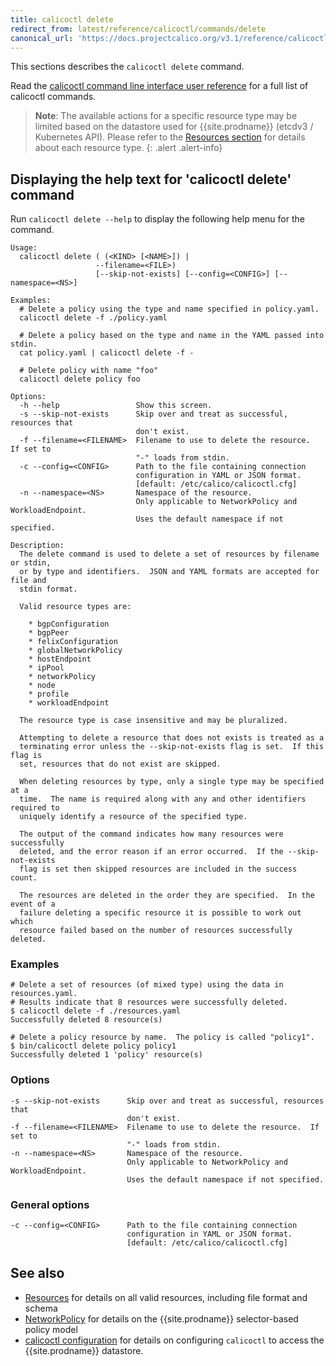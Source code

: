 ```yaml
---
title: calicoctl delete
redirect_from: latest/reference/calicoctl/commands/delete
canonical_url: 'https://docs.projectcalico.org/v3.1/reference/calicoctl/commands/delete'
---
```


This sections describes the `calicoctl delete` command.

Read the [calicoctl command line interface user reference]({{site.baseurl}}/{{page.version}}/reference/calicoctl/) 
for a full list of calicoctl commands.

> **Note**: The available actions for a specific resource type may be 
> limited based on the datastore used for {{site.prodname}} (etcdv3 / Kubernetes API). 
> Please refer to the 
> [Resources section]({{site.baseurl}}/{{page.version}}/reference/calicoctl/resources/)
> for details about each resource type.
{: .alert .alert-info}


## Displaying the help text for 'calicoctl delete' command

Run `calicoctl delete --help` to display the following help menu for the 
command.

```
Usage:
  calicoctl delete ( (<KIND> [<NAME>]) |
                   --filename=<FILE>)
                   [--skip-not-exists] [--config=<CONFIG>] [--namespace=<NS>]

Examples:
  # Delete a policy using the type and name specified in policy.yaml.
  calicoctl delete -f ./policy.yaml

  # Delete a policy based on the type and name in the YAML passed into stdin.
  cat policy.yaml | calicoctl delete -f -

  # Delete policy with name "foo"
  calicoctl delete policy foo

Options:
  -h --help                 Show this screen.
  -s --skip-not-exists      Skip over and treat as successful, resources that
                            don't exist.
  -f --filename=<FILENAME>  Filename to use to delete the resource.  If set to
                            "-" loads from stdin.
  -c --config=<CONFIG>      Path to the file containing connection
                            configuration in YAML or JSON format.
                            [default: /etc/calico/calicoctl.cfg]
  -n --namespace=<NS>       Namespace of the resource.
                            Only applicable to NetworkPolicy and WorkloadEndpoint.
                            Uses the default namespace if not specified.

Description:
  The delete command is used to delete a set of resources by filename or stdin,
  or by type and identifiers.  JSON and YAML formats are accepted for file and
  stdin format.

  Valid resource types are:

    * bgpConfiguration
    * bgpPeer
    * felixConfiguration
    * globalNetworkPolicy
    * hostEndpoint
    * ipPool
    * networkPolicy
    * node
    * profile
    * workloadEndpoint

  The resource type is case insensitive and may be pluralized.

  Attempting to delete a resource that does not exists is treated as a
  terminating error unless the --skip-not-exists flag is set.  If this flag is
  set, resources that do not exist are skipped.

  When deleting resources by type, only a single type may be specified at a
  time.  The name is required along with any and other identifiers required to
  uniquely identify a resource of the specified type.

  The output of the command indicates how many resources were successfully
  deleted, and the error reason if an error occurred.  If the --skip-not-exists
  flag is set then skipped resources are included in the success count.

  The resources are deleted in the order they are specified.  In the event of a
  failure deleting a specific resource it is possible to work out which
  resource failed based on the number of resources successfully deleted.
```

### Examples

```
# Delete a set of resources (of mixed type) using the data in resources.yaml.
# Results indicate that 8 resources were successfully deleted.
$ calicoctl delete -f ./resources.yaml
Successfully deleted 8 resource(s)

# Delete a policy resource by name.  The policy is called "policy1".
$ bin/calicoctl delete policy policy1
Successfully deleted 1 'policy' resource(s)
```

### Options

```
-s --skip-not-exists      Skip over and treat as successful, resources that
                          don't exist.
-f --filename=<FILENAME>  Filename to use to delete the resource.  If set to
                          "-" loads from stdin.
-n --namespace=<NS>       Namespace of the resource.
                          Only applicable to NetworkPolicy and WorkloadEndpoint.
                          Uses the default namespace if not specified.
```

### General options

```
-c --config=<CONFIG>      Path to the file containing connection
                          configuration in YAML or JSON format.
                          [default: /etc/calico/calicoctl.cfg]
```

## See also

-  [Resources]({{site.baseurl}}/{{page.version}}/reference/calicoctl/resources/) for details on all valid resources, including file format
   and schema
-  [NetworkPolicy]({{site.baseurl}}/{{page.version}}/reference/calicoctl/resources/networkpolicy) for details on the {{site.prodname}} selector-based policy model
-  [calicoctl configuration]({{site.baseurl}}/{{page.version}}/reference/calicoctl/setup) for details on configuring `calicoctl` to access
   the {{site.prodname}} datastore.
